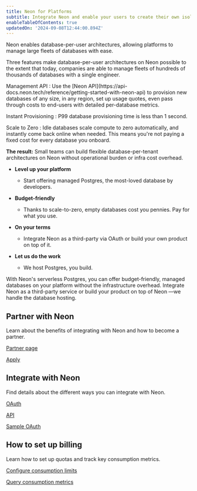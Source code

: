 ```yaml
---
title: Neon for Platforms
subtitle: Integrate Neon and enable your users to create their own isolated Postgres databases
enableTableOfContents: true
updatedOn: '2024-09-08T12:44:00.894Z'
---
```


Neon enables database-per-user architectures, allowing platforms to manage large fleets of databases with ease. 

Three features make database-per-user architectures on Neon possible to the extent that today, companies are able to manage fleets of hundreds of thousands of databases with a single engineer.

<DefinitionList bulletType="check">
Management API
: Use the [Neon API](https://api-docs.neon.tech/reference/getting-started-with-neon-api) to provision new databases of any size, in any region, set up usage quotes, even pass through costs to end-users with detailed per-database metrics. 

Instant Provisioning
: P99 database provisioning time is less than 1 second.

Scale to Zero
: Idle databases scale compute to zero automatically, and instantly come back online when needed. This means you're not paying a fixed cost for every database you onboard.
</DefinitionList>

**The result:** Small teams can build flexible database-per-tenant architectures on Neon without operational burden or infra cost overhead.

- **Level up your platform**

  - Start offering managed Postgres, the most-loved database by developers.

- **Budget-friendly**

  - Thanks to scale-to-zero, empty databases cost you pennies. Pay for what you use.

- **On your terms**

  - Integrate Neon as a third-party via OAuth or build your own product on top of it.

- **Let us do the work**
  - We host Postgres, you build.

With Neon's serverless Postgres, you can offer budget-friendly, managed databases on your platform without the infrastructure overhead. Integrate Neon as a third-party service or build your product on top of Neon &#8212;we handle the database hosting.

## Partner with Neon

Learn about the benefits of integrating with Neon and how to become a partner.

<DetailIconCards>

<a href="https://neon.tech/partners" description="Discover the benefits of partnering with Neon for serverless Postgres" icon="handshake">Partner page</a>

<a href="https://neon.tech/partners#partners-apply" description="Request partnership online" icon="todo">Apply</a>

</DetailIconCards>

## Integrate with Neon

Find details about the different ways you can integrate with Neon.

<DetailIconCards>

<a href="/docs/guides/oauth-integration" description="Integrate with Neon using OAuth" icon="check">OAuth</a>

<a href="/docs/reference/api-reference" description="Integrate using the Neon API" icon="transactions">API</a>

<a href="https://neon-experimental.vercel.app/" description="See a sample application using OAuth" icon="lock-landscape">Sample OAuth</a>

</DetailIconCards>

## How to set up billing

Learn how to set up quotas and track key consumption metrics.

<DetailIconCards>

<a href="/docs/guides/partner-consumption-limits" description="Use the Neon API to set consumption limits for your customers" icon="cheque">Configure consumption limits</a>

<a href="/docs/guides/partner-consumption-metrics" description="Track usage with Neon's consumption metrics APIs" icon="queries">Query consumption metrics</a>

</DetailIconCards>
